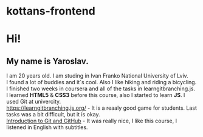 # kottans-frontend
# Hi! 
## My name is Yaroslav. 
I am 20 years old. I am studing in Ivan Franko National University of Lviv.\
I found a lot of buddies and it`s cool. Also I like hiking and riding a bicycling.\
I finished two weeks in coursera and all of the tasks in  learngitbranching.js.\
I learned **HTML5** & **CSS3** before this course, also I started to learn **JS**. I used Git at univercity.\
https://learngitbranching.js.org/ - It is a reaaly good game for students. Last tasks was a bit difficult, but it is okay.\
[Introduction to Git and GitHub](https://www.coursera.org/learn/introduction-git-github) - It was really nice, I like this course, I listened in English with subtitles.
